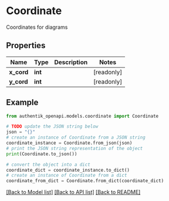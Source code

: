 # Coordinate

Coordinates for diagrams

## Properties

Name | Type | Description | Notes
------------ | ------------- | ------------- | -------------
**x_cord** | **int** |  | [readonly] 
**y_cord** | **int** |  | [readonly] 

## Example

```python
from authentik_openapi.models.coordinate import Coordinate

# TODO update the JSON string below
json = "{}"
# create an instance of Coordinate from a JSON string
coordinate_instance = Coordinate.from_json(json)
# print the JSON string representation of the object
print(Coordinate.to_json())

# convert the object into a dict
coordinate_dict = coordinate_instance.to_dict()
# create an instance of Coordinate from a dict
coordinate_from_dict = Coordinate.from_dict(coordinate_dict)
```
[[Back to Model list]](../README.md#documentation-for-models) [[Back to API list]](../README.md#documentation-for-api-endpoints) [[Back to README]](../README.md)


